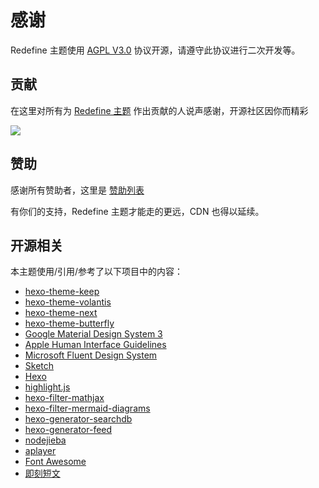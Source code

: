 # 感谢

Redefine 主题使用 [AGPL V3.0](https://github.com/EvanNotFound/hexo-theme-redefine/blob/main/LICENSE) 协议开源，请遵守此协议进行二次开发等。

## 贡献

在这里对所有为 [Redefine 主题](https://github.com/EvanNotFound/hexo-theme-redefine) 作出贡献的人说声感谢，开源社区因你而精彩

<a href="https://github.com/EvanNotFound/hexo-theme-redefine/graphs/contributors">
  <img src="https://contrib.rocks/image?repo=EvanNotFound/hexo-theme-redefine" />
</a>



## 赞助

感谢所有赞助者，这里是 [赞助列表](https://github.com/EvanNotFound/hexo-theme-redefine/blob/dev/DONATION.md)

有你们的支持，Redefine 主题才能走的更远，CDN 也得以延续。

## 开源相关

本主题使用/引用/参考了以下项目中的内容：

- [hexo-theme-keep](https://github.com/XPoet/hexo-theme-keep)
- [hexo-theme-volantis](https://github.com/volantis-x/hexo-theme-volantis)
- [hexo-theme-next](https://github.com/theme-next/hexo-theme-next)
- [hexo-theme-butterfly](https://github.com/jerryc127/hexo-theme-butterfly)
- [Google Material Design System 3](https://m3.material.io/)
- [Apple Human Interface Guidelines](https://developer.apple.com/design/human-interface-guidelines/)
- [Microsoft Fluent Design System](https://www.microsoft.com/design/fluent/#/)
- [Sketch](https://www.sketch.com/)
- [Hexo](https://hexo.io/)
- [highlight.js](https://highlightjs.org/)
- [hexo-filter-mathjax](https://github.com/next-theme/hexo-filter-mathjax)
- [hexo-filter-mermaid-diagrams](https://github.com/webappdevelp/hexo-filter-mermaid-diagrams)
- [hexo-generator-searchdb](https://github.com/theme-next/hexo-generator-searchdb)
- [hexo-generator-feed](https://github.com/hexojs/hexo-generator-feed)
- [nodejieba](https://github.com/yanyiwu/nodejieba)
- [aplayer](https://aplayer.js.org/)
- [Font Awesome](https://fontawesome.com/)
- [即刻短文](https://blog.zhheo.com/p/557c9e72.html)
